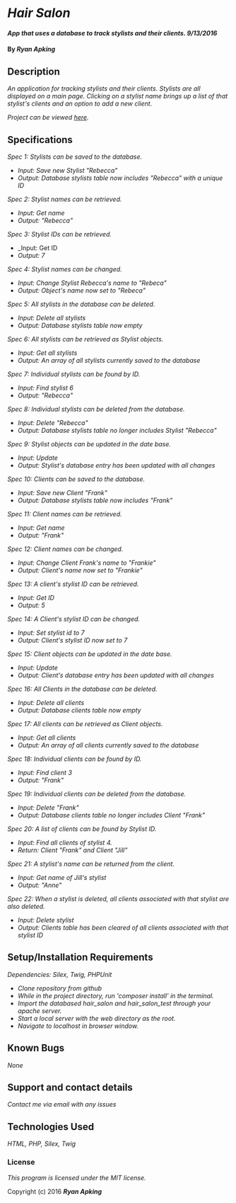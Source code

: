 # _Hair Salon_

#### _App that uses a database to track stylists and their clients. 9/13/2016_

#### By _**Ryan Apking**_

## Description

_An application for tracking stylists and their clients. Stylists are all displayed on a main page. Clicking on a stylist name brings up a list of that stylist's clients and an option to add a new client._

_Project can be viewed [here](http://hair-salon.ryanapking.com/)._

## Specifications

_Spec 1: Stylists can be saved to the database._
* _Input: Save new Stylist "Rebecca"_
* _Output: Database stylists table now includes "Rebecca" with a unique ID_

_Spec 2: Stylist names can be retrieved._
* _Input: Get name_
* _Output: "Rebecca"_

_Spec 3: Stylist IDs can be retrieved._
* _Input: Get ID
* _Output: 7_

_Spec 4: Stylist names can be changed._
* _Input: Change Stylist Rebecca's name to "Rebeca"_
* _Output: Object's name now set to "Rebeca"_

_Spec 5: All stylists in the database can be deleted._
* _Input: Delete all stylists_
* _Output: Database stylists table now empty_

_Spec 6: All stylists can be retrieved as Stylist objects._
* _Input: Get all stylists_
* _Output: An array of all stylists currently saved to the database_

_Spec 7: Individual stylists can be found by ID._
* _Input: Find stylist 6_
* _Output: "Rebecca"_

_Spec 8: Individual stylists can be deleted from the database._
* _Input: Delete "Rebecca"_
* _Output: Database stylists table no longer includes Stylist "Rebecca"_

_Spec 9: Stylist objects can be updated in the date base._
* _Input: Update_
* _Output: Stylist's database entry has been updated with all changes_

_Spec 10: Clients can be saved to the database._
* _Input: Save new Client "Frank"_
* _Output: Database stylists table now includes "Frank"_

_Spec 11: Client names can be retrieved._
* _Input: Get name_
* _Output: "Frank"_

_Spec 12: Client names can be changed._
* _Input: Change Client Frank's name to "Frankie"_
* _Output: Client's name now set to "Frankie"_

_Spec 13: A client's stylist ID can be retrieved._
* _Input: Get ID_
* _Output: 5_

_Spec 14: A Client's stylist ID can be changed._
* _Input: Set stylist id to 7_
* _Output: Client's stylist ID now set to 7_

_Spec 15: Client objects can be updated in the date base._
* _Input: Update_
* _Output: Client's database entry has been updated with all changes_

_Spec 16: All Clients in the database can be deleted._
* _Input: Delete all clients_
* _Output: Database clients table now empty_

_Spec 17: All clients can be retrieved as Client objects._
* _Input: Get all clients_
* _Output: An array of all clients currently saved to the database_

_Spec 18: Individual clients can be found by ID._
* _Input: Find client 3_
* _Output: "Frank"_

_Spec 19: Individual clients can be deleted from the database._
* _Input: Delete "Frank"_
* _Output: Database clients table no longer includes Client "Frank"_

_Spec 20: A list of clients can be found by Stylist ID._
* _Input: Find all clients of stylist 4._
* _Return: Client "Frank" and Client "Jill"_

_Spec 21: A stylist's name can be returned from the client._
* _Input: Get name of Jill's stylist_
* _Output: "Anne"_

_Spec 22: When a stylist is deleted, all clients associated with that stylist are also deleted._
* _Input: Delete stylist_
* _Output: Clients table has been cleared of all clients associated with that stylist ID_

## Setup/Installation Requirements

_Dependencies: Silex, Twig, PHPUnit_

* _Clone repository from github_
* _While in the project directory, run 'composer install' in the terminal._
* _Import the databased hair_salon and hair_salon_test through your apache server._
* _Start a local server with the web directory as the root._
* _Navigate to localhost in browser window._

## Known Bugs

_None_

## Support and contact details

_Contact me via email with any issues_

## Technologies Used

_HTML, PHP, Silex, Twig_

### License

*This program is licensed under the MIT license.*

Copyright (c) 2016 **_Ryan Apking_**
